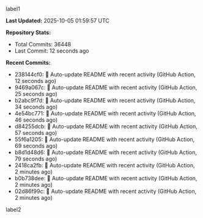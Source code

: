 
label1 
<!-- ACTIVITY_START -->
**Last Updated:** 2025-10-05 01:59:57 UTC

**Repository Stats:**
- Total Commits: 36448
- Last Commit: 12 seconds ago

**Recent Commits:**
- 238144cf0: 🤖 Auto-update README with recent activity (GitHub Action, 12 seconds ago)
- 9469a067c: 🤖 Auto-update README with recent activity (GitHub Action, 25 seconds ago)
- b2abc9f7d: 🤖 Auto-update README with recent activity (GitHub Action, 34 seconds ago)
- 4e54bc771: 🤖 Auto-update README with recent activity (GitHub Action, 46 seconds ago)
- d84255dcb: 🤖 Auto-update README with recent activity (GitHub Action, 57 seconds ago)
- 55f6a1205: 🤖 Auto-update README with recent activity (GitHub Action, 69 seconds ago)
- b8d1d48d6: 🤖 Auto-update README with recent activity (GitHub Action, 79 seconds ago)
- 2418ca2fb: 🤖 Auto-update README with recent activity (GitHub Action, 2 minutes ago)
- b0b738dee: 🤖 Auto-update README with recent activity (GitHub Action, 2 minutes ago)
- 02d86f99c: 🤖 Auto-update README with recent activity (GitHub Action, 2 minutes ago)
<!-- ACTIVITY_END -->

label2
